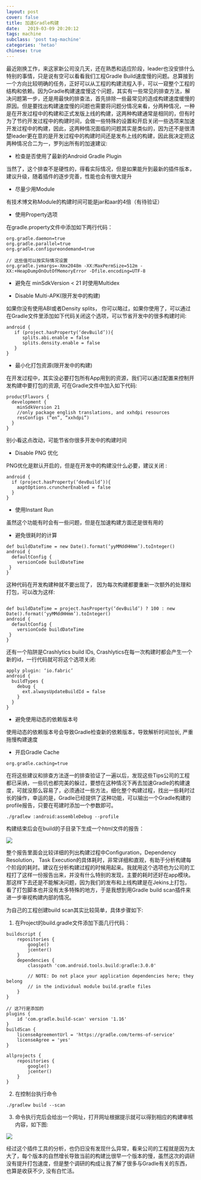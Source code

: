 ```yaml
---
layout: post
cover: false
title: 加速Gradle构建
date:   2019-03-09 20:20:12
tags: machine
subclass: 'post tag-machine'
categories: 'hetao'
chinese: true
---
```


  最近刚换工作，来这家新公司没几天，还在熟悉和适应阶段，leader也没安排什么特别的事情，只是说有空可以看看我们工程Gradle Build速度慢的问题。总算接到一个方向比较明确的任务，正好可以从工程的构建流程入手，可以一窥整个工程的结构和依赖。因为Gradle构建速度慢这个问题，其实有一些常见的排查方法，解决问题第一步，还是用最快的排查法，首先排除一些最常见的造成构建速度缓慢的原因。但是要找出构建速度慢的问题也需要将问题分情况来看，分两种情况，一种是在开发过程中的构建和正式发版上线的构建，这两种构建通常是相同的，但有时为了节约开发过程中的构建时间，会做一些特殊的设置和开启关闭一些选项来加速开发过程中的构建，因此，这两种情况面临的问题其实是类似的，因为还不是很清楚leader更在意的是开发过程中的构建时间还是发布上线的构建，因此我决定把这两种情况合二为一，罗列出所有的加速建议:
  
* 检查是否使用了最新的Android Gradle Plugin

当然了，这个排查不是硬性的，得看实际情况，但是如果能升到最新的插件版本，建议升级，随着插件的逐步完善，性能也会有很大提升

* 尽量少用Module

有技术博文称Module的构建时间可能是jar和aar的4倍（有待验证）

* 使用Property选项

在gradle.property文件中添加如下两行代码：

```
org.gradle.daemon=true
org.gradle.parallel=true
org.gradle.configureondemand=true

// 这些值可以按实际情况设置
org.gradle.jvmargs=-Xmx2048m -XX:MaxPermSize=512m -XX:+HeapDumpOnOutOfMemoryError -Dfile.encoding=UTF-8

```

* 避免在 minSdkVersion < 21 时使用Multidex
  
* Disable Multi-APK(限开发中的构建)
  
如果你没有使用ABI或者Density splits， 你可以略过，如果你使用了，可以通过在Gradle文件里添加如下代码关闭这个选项，可以节省开发中的很多构建时间:

```
android {
   if (project.hasProperty(‘devBuild’)){
      splits.abi.enable = false
      splits.density.enable = false
   }
}

```

* 最小化打包资源(限开发中的构建)

在开发过程中，其实没必要打包所有App用到的资源，我们可以通过配置来控制开发构建中要打包的资源, 可在Gradle文件中加入如下代码:

```
productFlavors {
  development {
    minSdkVersion 21
    //only package english translations, and xxhdpi resources   
    resConfigs (“en”, “xxhdpi”)
  }
}

```
别小看这点改动，可能节省你很多开发中的构建时间

* Disable PNG 优化 

PNG优化是默认开启的，但是在开发中的构建没什么必要，建议关闭 :

```
android {
  if (project.hasProperty(‘devBuild’)){
    aaptOptions.cruncherEnabled = false
  }
}

```

* 使用Instant Run

虽然这个功能有时会有一些问题，但是在加速构建方面还是很有用的

* 避免很耗时的计算

```
def buildDateTime = new Date().format(‘yyMMddHHmm’).toInteger()
android {
  defaultConfig {
    versionCode buildDateTime
 }
}

```

这种代码在开发构建种就不要出现了， 因为每次构建都要重新一次额外的处理和打包，可以改为这样:

```

def buildDateTime = project.hasProperty(‘devBuild’) ? 100 : new Date().format(‘yyMMddHHmm’).toInteger()
android {
  defaultConfig {
    versionCode buildDateTime
 }
}

```

还有一个陷阱是Crashlytics build IDs, Crashlytics在每一次构建时都会产生一个新的id，一行代码就可将这个选项关闭:

```
apply plugin: ‘io.fabric’
android {
  buildTypes {
    debug {
      ext.alwaysUpdateBuildId = false
    }
  }
}

```

* 避免使用动态的依赖版本号

使用动态的依赖版本号会导致Gradle检查新的依赖版本，导致解析时间加长, 严重拖慢构建速度

* 开启Gradle Cache

```
org.gradle.caching=true

```

在将这些建议和排查方法逐一的排查验证了一遍以后，发现这些Tips公司的工程都已采纳，一些坑也都完美的躲过，要想在这种情况下再去加速Gradle的构建速度，可就没那么容易了，必须通过一些方法，细化整个构建过程，找出一些耗时过长的操作，幸运的是，Gradle已经提供了这种功能，可以输出一个Gradle构建的profile报告，只要在苟建时添加一个参数即可。

```
./gradlew :android:assembleDebug --profile

```
构建结束后会在build的子目录下生成一个html文件的报告：

![](https://wx2.sinaimg.cn/mw690/7033bf1dly1g295fu83jyj20lz0ccabp.jpg)

整个报告里面会比较详细的列出构建过程中Configuration，Dependency Resolution， Task Execution的具体耗时，非常详细和直观，有助于分析构建每个阶段的耗时。建议在分析构建过程的时候用起来。我就用这个选项也为公司的工程打了这样一份报告出来，并没有什么特别的发现，主要的耗时还好在app模块。那这样下去还是不能解决问题，因为我们的发布和上线构建是在Jekins上打包，看了打包脚本也并没有太多特殊的地方，于是我想到用Gradle build scan插件来进一步审视构建内部的情况。

为自己的工程创建build scan其实比较简单，具体步骤如下:

1. 在Project的build.gradle文件添加下面几行代码：

```
buildscript {
    repositories {
        google()
        jcenter()
    }
    dependencies {
        classpath 'com.android.tools.build:gradle:3.0.0'

        // NOTE: Do not place your application dependencies here; they belong
        // in the individual module build.gradle files
    }
}

// 这7行是添加的
plugins {
    id 'com.gradle.build-scan' version '1.16'
}
buildScan {                     
    licenseAgreementUrl = 'https://gradle.com/terms-of-service'
    licenseAgree = 'yes'
}

allprojects {
    repositories {
        google()
        jcenter()
    }
}

```

2. 在控制台执行命令 

```
./gradlew build --scan

```

3. 命令执行完后会给出一个网址，打开网址根据提示就可以得到相应的构建审核内容，如下图:

![](https://wx1.sinaimg.cn/mw690/7033bf1dly1g297i2yza3j20zh0ff41e.jpg)

经过这个插件工具的分析，也仍旧没有发现什么异常，看来公司的工程就是因为太大了，每个版本的自然增长导致当前的构建比很早一个版本的慢，虽然这次的调研没有提升打包速度，但是整个调研的构成让我了解了很多与Gradle有关的东西，也算是收获不少, 没有白忙活。
















  
  
  

